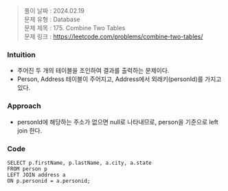 > 풀이 날짜 : 2024.02.19  
> 문제 유형 : Database  
> 문제 제목 : 175. Combine Two Tables  
> 문제 링크 : https://leetcode.com/problems/combine-two-tables/

### Intuition

- 주어진 두 개의 테이블을 조인하여 결과를 출력하는 문제이다.
- Person, Address 테이블이 주어지고, Address에서 외래키(personId)를 가지고 있다.

### Approach

- personId에 해당하는 주소가 없으면 null로 나타내므로, person을 기준으로 left join 한다.

### Code

```postgresql
SELECT p.firstName, p.lastName, a.city, a.state
FROM person p
LEFT JOIN address a
ON p.personid = a.personid;
```
